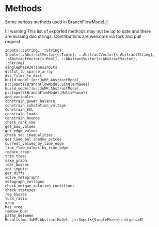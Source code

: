 # Methods
Some various methods used in BranchFlowModel.jl:

!!! warning
    This list of exported methods may not be up to date and there are missing doc strings.
    Contributions are welcome via fork and pull request.

```@docs
Inputs(::String, ::String)
Inputs(::AbstractVector{<:Tuple}, ::AbstractVector{<:AbstractString}, ::AbstractVector{<:Real}, ::AbstractVector{<:AbstractVector}, ::String)
singlephase38linesInputs
dsstxt_to_sparse_array 
dss_files_to_dict
build_model!(m::JuMP.AbstractModel, p::Inputs{BranchFlowModel.SinglePhase})
build_model!(m::JuMP.AbstractModel, p::Inputs{BranchFlowModel.MultiPhase})
add_variables
constrain_power_balance
constrain_substation_voltage
constrain_KVL
constrain_loads
constrain_bounds
check_rank_one
get_bus_values 
get_edge_values 
check_soc_inequalities
get_load_bal_shadow_prices
current_values_by_time_edge
line_flow_values_by_time_edge
reduce_tree!
trim_tree!
make_graph
leaf_busses
set_inputs!
get_diffs
solve_metagraph!
metagraph_voltages
check_unique_solution_conditions
check_statuses
reg_busses
turn_ratio
vreg
has_vreg
remove_bus!
paths_between
Results(m::JuMP.AbstractModel, p::Inputs{SinglePhase}; digits=8)
```